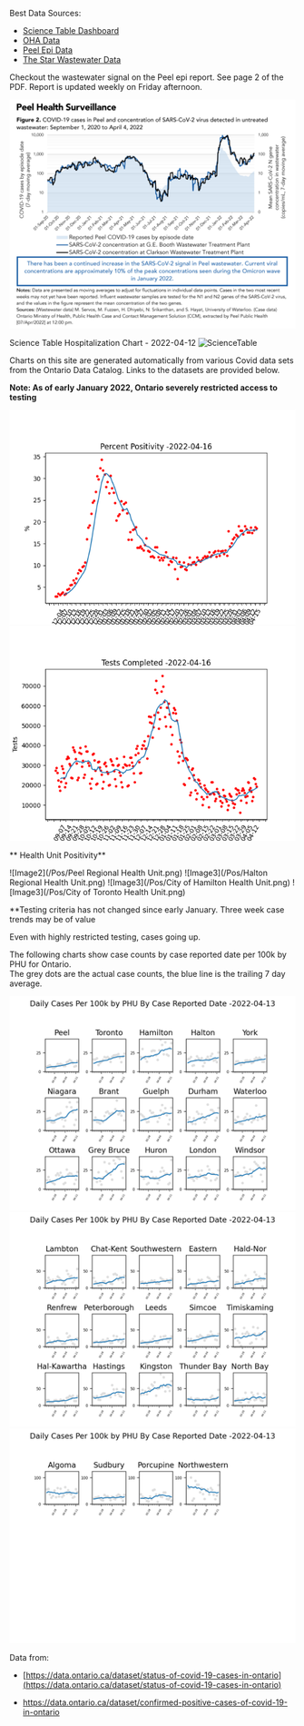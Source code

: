 Best Data Sources:
* [Science Table Dashboard](https://covid19-sciencetable.ca/ontario-dashboard/)
* [OHA Data](https://www.oha.com/news/covid-19-hospital-capacity-update)
* [Peel Epi Data](https://www.peelregion.ca/coronavirus/case-status/)
* [The Star Wastewater Data](https://www.thestar.com/news/gta/2022/03/22/is-covid-surging-or-declining-in-the-gta-use-our-map-to-see-wastewater-trends-for-your-area.html)

Checkout the wastewater signal on the Peel epi report.  See page 2 of the PDF.  Report is updated weekly on Friday afternoon.

![Imageww](/Peel_Wastewater.png)

Science Table Hospitalization Chart - 2022-04-12
![ScienceTable](https://covid19-sciencetable.ca/wp-content/uploads/2022/04/2022-04-16-Daily-COVID-19-Hospitalizations-and-ICU-Occupancy-in-Ontario.png)

Charts on this site are generated automatically from various Covid data sets from the Ontario Data Catalog.
Links to the datasets are provided below.


<!--
Here you will find plots below for all Ontario Public Health units normalized to daily cases
per 100k.  On linked pages below you will find case counts by age for some of the larger health units
along with charts for licensed child care and school settings. 

* [By Age](/byAge.md)
* [Schools](/schools.md)
* [Licensed Child Care](/LCC.md)

Data from:

* [https://data.ontario.ca/dataset/status-of-covid-19-cases-in-ontario](https://data.ontario.ca/dataset/status-of-covid-19-cases-in-ontario) 

* [https://data.ontario.ca/dataset/confirmed-positive-cases-of-covid-19-in-ontario ](https://data.ontario.ca/dataset/confirmed-positive-cases-of-covid-19-in-ontario) 

* [https://data.ontario.ca/dataset/summary-of-cases-in-schools](https://data.ontario.ca/dataset/summary-of-cases-in-schools)

* [https://data.ontario.ca/dataset/summary-of-cases-in-licensed-child-care-settings](https://data.ontario.ca/dataset/summary-of-cases-in-licensed-child-care-settings)


The following charts show case counts by case reported date per 100k by PHU for Ontario.  
The grey dots are the actual case counts, the blue line is the trailing 7 day average.

-->


**Note:  As of early January 2022, Ontario severely restricted access to testing**

![Image0](/pos.png)
![Image1](/tests.png)

** Health Unit Positivity**

![Image2](/Pos/Peel Regional Health Unit.png)
![Image3](/Pos/Halton Regional Health Unit.png)
![Image3](/Pos/City of Hamilton Health Unit.png)
![Image3](/Pos/City of Toronto Health Unit.png)



**Testing criteria has not changed since early January.  Three week case trends may be of value

Even with highly restricted testing, cases going up.

The following charts show case counts by case reported date per 100k by PHU for Ontario.  
The grey dots are the actual case counts, the blue line is the trailing 7 day average.


![Image1](/PHU/Ontario_Chart1.png)
![Image2](/PHU/Ontario_Chart2.png)
![Image3](/PHU/Ontario_Chart3.png)

Data from:

* [https://data.ontario.ca/dataset/status-of-covid-19-cases-in-ontario](https://data.ontario.ca/dataset/status-of-covid-19-cases-in-ontario) 

* [https://data.ontario.ca/dataset/confirmed-positive-cases-of-covid-19-in-ontario ](https://data.ontario.ca/dataset/confirmed-positive-cases-of-covid-19-in-ontario) 

